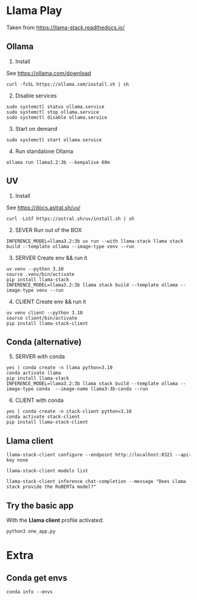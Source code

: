 # Llama Play

Taken from https://llama-stack.readthedocs.io/

## Ollama

1. Install

See https://ollama.com/download

```
curl -fsSL https://ollama.com/install.sh | sh
```

2. Disable services

```
sudo systemctl status ollama.service
sudo systemctl stop ollama.service
sudo systemctl disable ollama.service
```

3. Start on demand

```
sudo systemctl start ollama.service
```

4. Run standalone Ollama

```
ollama run llama3.2:3b --keepalive 60m
```

## UV

1. Install

See https://docs.astral.sh/uv/

```
curl -LsSf https://astral.sh/uv/install.sh | sh
```

2. SEVER Run out of the BOX

```
INFERENCE_MODEL=llama3.2:3b uv run --with llama-stack llama stack build --template ollama --image-type venv --run
```

3. SERVER Create env && run it

```
uv venv --python 3.10
source .venv/bin/activate
pip install llama-stack
INFERENCE_MODEL=llama3.2:3b llama stack build --template ollama --image-type venv --run
```

4. CLIENT Create env && run it

```
uv venv client --python 3.10
source client/bin/activate
pip install llama-stack-client
```

## Conda (alternative)

5. SERVER with conda

```shell
yes | conda create -n llama python=3.10
conda activate llama
pip install llama-stack
INFERENCE_MODEL=llama3.2:3b llama stack build --template ollama --image-type conda  --image-name llama3-3b-conda --run
```

6. CLIENT with conda

```shell
yes | conda create -n stack-client python=3.10
conda activate stack-client
pip install llama-stack-client
```

## Llama client

```
llama-stack-client configure --endpoint http://localhost:8321 --api-key none
```

```
llama-stack-client models list
```

```
llama-stack-client inference chat-completion --message "Does Llama stack provide the RoBERTa model?"
```

## Try the basic app

With the **Llama client** profile activated:
```shell
python3 one_app.py
```

# Extra

## Conda get envs

```shell
conda info --envs
```